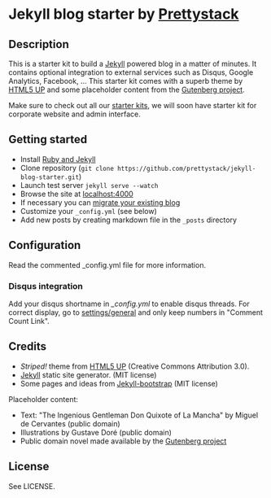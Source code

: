 # Jekyll blog starter by [Prettystack](http://prettystack.com)

## Description

This is a starter kit to build a [Jekyll](http://jekyllrb.com) powered blog in a matter of minutes. It contains optional integration to external services such as Disqus, Google Analytics, Facebook, ... This starter kit comes with a superb theme by [HTML5 UP](http://html5up.net/) and some placeholder content from the [Gutenberg project](http://www.gutenberg.org/).

Make sure to check out all our [starter kits](https://github.com/prettystack/), we will soon have starter kit for corporate website and admin interface.


## Getting started

* Install [Ruby and Jekyll](http://jekyllrb.com/docs/installation/)
* Clone repository (`git clone https://github.com/prettystack/jekyll-blog-starter.git`)
* Launch test server `jekyll serve --watch`
* Browse the site at [localhost:4000](http://localhost:4000)
* If necessary you can [migrate your existing blog](http://jekyllrb.com/docs/migrations/)
* Customize your `_config.yml` (see below)
* Add new posts by creating markdown file in the `_posts` directory


## Configuration

Read the commented _config.yml file for more information.

### Disqus integration

Add your disqus shortname in *_config.yml* to enable disqus threads. For correct display, go to [settings/general](http://disqus.com/admin/settings/general/) and only keep numbers in "Comment Count Link".


## Credits

* *Striped!* theme from [HTML5 UP](http://html5up.net/) (Creative Commons Attribution 3.0).
* [Jekyll](http://jekyllrb.com) static site generator. (MIT license)
* Some pages and ideas from [Jekyll-bootstrap](http://jekyllbootstrap.com/) (MIT license)

Placeholder content:

* Text: "The Ingenious Gentleman Don Quixote of La Mancha" by Miguel de Cervantes (public domain)
* Illustrations by Gustave Doré (public domain)
* Public domain novel made available by the [Gutenberg project](http://www.gutenberg.org/)


## License

See LICENSE.
